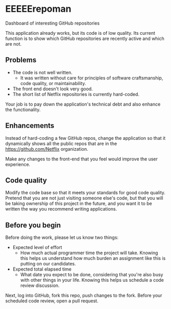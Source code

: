 EEEEErepoman
=======

Dashboard of interesting GitHub repositories

This application already works, but its code is of low quality. Its current function is to show which GitHub repositories are recently active and which
are not.

Problems
--------

* The code is not well written.
    * It was written without care for principles of software craftsmanship, code quality, or maintainability.
* The front end doesn't look very good.
* The short list of Netflix repositories is currently hard-coded.

Your job is to pay down the application's technical debt and also enhance the functionality.

Enhancements
------------

Instead of hard-coding a few GitHub repos, change the application so that it dynamically shows all the public
repos that are in the https://github.com/Netflix organization.

Make any changes to the front-end that you feel would improve the user experience.

Code quality
------------

Modify the code base so that it meets your standards for good code quality. Pretend that you are not just visiting someone else's code, but that you will be taking ownership of this project in the future, and you want it to be written the way you recommend writing applications.

Before you begin
----------------

Before doing the work, please let us know two things:
* Expected level of effort
    * How much actual programmer time the project will take. Knowing this helps us understand how much burden an assignment like this is putting on our candidates.
* Expected total elapsed time
    * What date you expect to be done, considering that you're also busy with other things in your life. Knowing this helps us schedule a code review discussion.

Next, log into GitHub, fork this repo, push changes to the fork. Before your scheduled code review, open a pull request.
